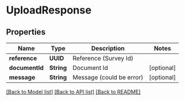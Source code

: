 # UploadResponse

## Properties
Name | Type | Description | Notes
------------ | ------------- | ------------- | -------------
**reference** | **UUID** | Reference (Survey Id) | 
**documentId** | **String** | Document Id | [optional] 
**message** | **String** | Message (could be error) | [optional] 

[[Back to Model list]](../README.md#documentation-for-models) [[Back to API list]](../README.md#documentation-for-api-endpoints) [[Back to README]](../README.md)



